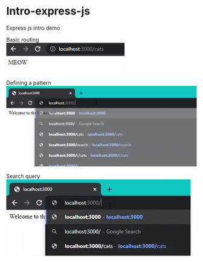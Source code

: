 # Intro-express-js
Express js intro demo 

Basic routing <br>
![](pathDemo.png) <br>

Defining a pattern <br>
![](patternDemo.gif) <br>

Search query <br>
![](searchDemo.gif)<br>
